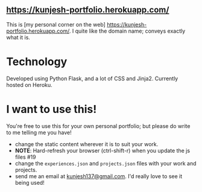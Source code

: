 
https://kunjesh-portfolio.herokuapp.com/
----

This is [my personal corner on the web] https://kunjesh-portfolio.herokuapp.com/. I quite like the domain name; conveys exactly what it is. 

# Technology

Developed using Python Flask, and a lot of CSS and Jinja2.
Currently hosted on Heroku. 


# I want to use this!

You're free to use this for your own personal portfolio; but please do write to me telling me you have!
 
 - change the static content wherever it is to suit your work.
 - **NOTE**: Hard-refresh your browser (ctrl-shift-r) when you update the js files #19
 - change the `experiences.json` and `projects.json` files with your work and projects. 
 - send me an email at kunjesh137@gmail.com. I'd really love to see it being used!
